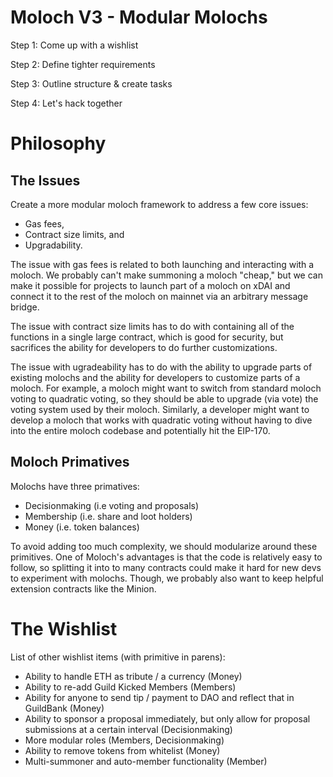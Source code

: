 # Moloch V3 - Modular Molochs

Step 1: Come up with a wishlist 

Step 2: Define tighter requirements 

Step 3: Outline structure & create tasks

Step 4: Let's hack together 

# Philosophy 

## The Issues
Create a more modular moloch framework to address a few core issues: 

* Gas fees, 
* Contract size limits, and
* Upgradability. 

The issue with gas fees is related to both launching and interacting with a moloch. We probably can't make summoning a moloch "cheap," but we can make it possible for projects to launch part of a moloch on xDAI and connect it to the rest of the moloch on mainnet via an arbitrary message bridge. 

The issue with contract size limits has to do with containing all of the functions in a single large contract, which is good for security, but sacrifices the ability for developers to do further customizations. 

The issue with ugradeability has to do with the ability to upgrade parts of existing molochs and the ability for developers to customize parts of a moloch. For example, a moloch might want to switch from standard moloch voting to quadratic voting, so they should be able to upgrade (via vote) the voting system used by their moloch. Similarly, a developer might want to develop a moloch that works with quadratic voting without having to dive into the entire moloch codebase and potentially hit the EIP-170. 

## Moloch Primatives

Molochs have three primatives: 

* Decisionmaking (i.e voting and proposals)
* Membership (i.e. share and loot holders)
* Money (i.e. token balances)

To avoid adding too much complexity, we should modularize around these primitives. One of Moloch's advantages is that the code is relatively easy to follow, so splitting it into to many contracts could make it hard for new devs to experiment with molochs. Though, we probably also want to keep helpful extension contracts like the Minion. 



# The Wishlist 

List of other wishlist items (with primitive in parens): 
* Ability to handle ETH as tribute / a currency (Money)
* Ability to re-add Guild Kicked Members (Members)
* Ability for anyone to send tip / payment to DAO and reflect that in GuildBank (Money)
* Ability to sponsor a proposal immediately, but only allow for proposal submissions at a certain interval (Decisionmaking)
* More modular roles (Members, Decisionmaking)
* Ability to remove tokens from whitelist (Money)
* Multi-summoner and auto-member functionality (Member)